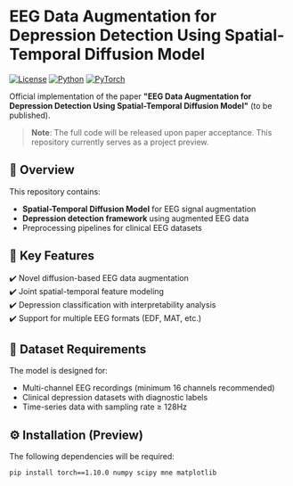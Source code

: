 # EEG Data Augmentation for Depression Detection Using Spatial-Temporal Diffusion Model

[![License](https://img.shields.io/badge/License-MIT-blue.svg)](LICENSE)
[![Python](https://img.shields.io/badge/Python-3.8%2B-blue)](https://www.python.org/)
[![PyTorch](https://img.shields.io/badge/PyTorch-1.10%2B-orange)](https://pytorch.org/)

Official implementation of the paper ​**"EEG Data Augmentation for Depression Detection Using Spatial-Temporal Diffusion Model"** (to be published).

> ​**Note**: The full code will be released upon paper acceptance. This repository currently serves as a project preview.

## 📌 Overview
This repository contains:
- ​**Spatial-Temporal Diffusion Model** for EEG signal augmentation
- ​**Depression detection framework** using augmented EEG data
- Preprocessing pipelines for clinical EEG datasets

## 🚀 Key Features
✔️ Novel diffusion-based EEG data augmentation  
✔️ Joint spatial-temporal feature modeling  
✔️ Depression classification with interpretability analysis  
✔️ Support for multiple EEG formats (EDF, MAT, etc.)

## 📂 Dataset Requirements
The model is designed for:
- Multi-channel EEG recordings (minimum 16 channels recommended)
- Clinical depression datasets with diagnostic labels
- Time-series data with sampling rate ≥ 128Hz

## ⚙️ Installation (Preview)
The following dependencies will be required:
```bash
pip install torch==1.10.0 numpy scipy mne matplotlib
